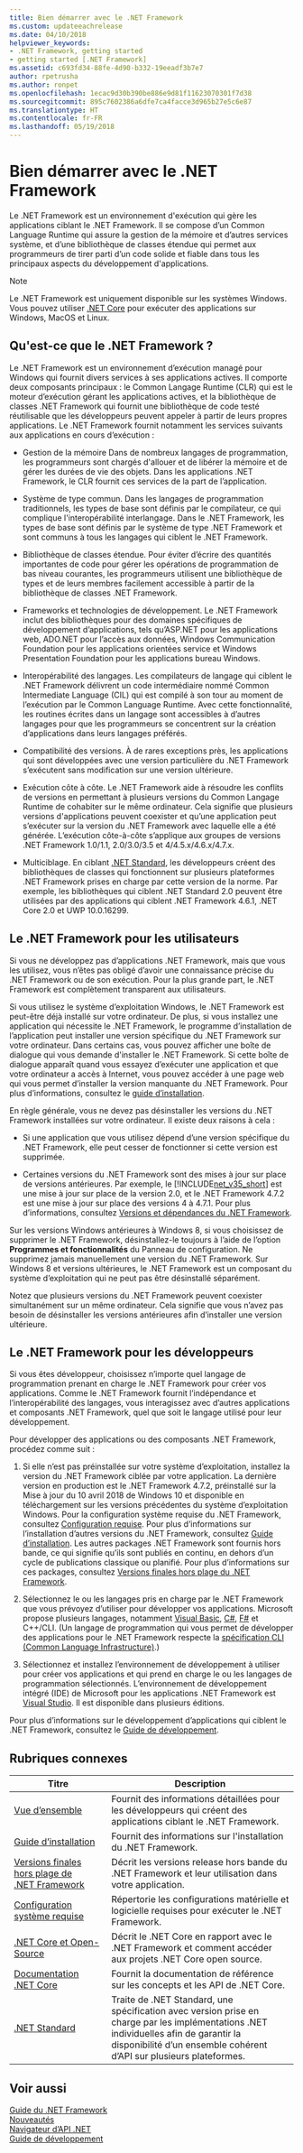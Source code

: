 ```yaml
---
title: Bien démarrer avec le .NET Framework
ms.custom: updateeachrelease
ms.date: 04/10/2018
helpviewer_keywords:
- .NET Framework, getting started
- getting started [.NET Framework]
ms.assetid: c693fd34-88fe-4d90-b332-19eeadf3b7e7
author: rpetrusha
ms.author: ronpet
ms.openlocfilehash: 1ecac9d30b390be886e9d81f11623070301f7d38
ms.sourcegitcommit: 895c7602386a6dfe7ca4facce3d965b27e5c6e87
ms.translationtype: HT
ms.contentlocale: fr-FR
ms.lasthandoff: 05/19/2018
---
```

# <a name="get-started-with-the-net-framework"></a>Bien démarrer avec le .NET Framework

Le .NET Framework est un environnement d'exécution qui gère les applications ciblant le .NET Framework. Il se compose d’un Common Language Runtime qui assure la gestion de la mémoire et d’autres services système, et d’une bibliothèque de classes étendue qui permet aux programmeurs de tirer parti d’un code solide et fiable dans tous les principaux aspects du développement d'applications.

> [!NOTE] 
> Le .NET Framework est uniquement disponible sur les systèmes Windows. Vous pouvez utiliser [.NET Core](../../core/index.md) pour exécuter des applications sur Windows, MacOS et Linux. 

<a name="Introducing"></a>
## <a name="what-is-the-net-framework"></a>Qu'est-ce que le .NET Framework ?

Le .NET Framework est un environnement d’exécution managé pour Windows qui fournit divers services à ses applications actives. Il comporte deux composants principaux : le Common Langage Runtime (CLR) qui est le moteur d’exécution gérant les applications actives, et la bibliothèque de classes .NET Framework qui fournit une bibliothèque de code testé réutilisable que les développeurs peuvent appeler à partir de leurs propres applications. Le .NET Framework fournit notamment les services suivants aux applications en cours d’exécution :

- Gestion de la mémoire Dans de nombreux langages de programmation, les programmeurs sont chargés d'allouer et de libérer la mémoire et de gérer les durées de vie des objets. Dans les applications .NET Framework, le CLR fournit ces services de la part de l’application.

- Système de type commun. Dans les langages de programmation traditionnels, les types de base sont définis par le compilateur, ce qui complique l'interopérabilité interlangage. Dans le .NET Framework, les types de base sont définis par le système de type .NET Framework et sont communs à tous les langages qui ciblent le .NET Framework.

- Bibliothèque de classes étendue. Pour éviter d’écrire des quantités importantes de code pour gérer les opérations de programmation de bas niveau courantes, les programmeurs utilisent une bibliothèque de types et de leurs membres facilement accessible à partir de la bibliothèque de classes .NET Framework.

- Frameworks et technologies de développement. Le .NET Framework inclut des bibliothèques pour des domaines spécifiques de développement d’applications, tels qu’ASP.NET pour les applications web, ADO.NET pour l’accès aux données, Windows Communication Foundation pour les applications orientées service et Windows Presentation Foundation pour les applications bureau Windows.

- Interopérabilité des langages. Les compilateurs de langage qui ciblent le .NET Framework délivrent un code intermédiaire nommé Common Intermediate Language (CIL) qui est compilé à son tour au moment de l’exécution par le Common Language Runtime. Avec cette fonctionnalité, les routines écrites dans un langage sont accessibles à d’autres langages pour que les programmeurs se concentrent sur la création d’applications dans leurs langages préférés.

- Compatibilité des versions. À de rares exceptions près, les applications qui sont développées avec une version particulière du .NET Framework s’exécutent sans modification sur une version ultérieure.

- Exécution côte à côte. Le .NET Framework aide à résoudre les conflits de versions en permettant à plusieurs versions du Common Langage Runtime de cohabiter sur le même ordinateur. Cela signifie que plusieurs versions d'applications peuvent coexister et qu’une application peut s’exécuter sur la version du .NET Framework avec laquelle elle a été générée. L’exécution côte-à-côte s’applique aux groupes de versions .NET Framework 1.0/1.1, 2.0/3.0/3.5 et 4/4.5.x/4.6.x/4.7.x.

- Multiciblage. En ciblant [.NET Standard](~/docs/standard/net-standard.md), les développeurs créent des bibliothèques de classes qui fonctionnent sur plusieurs plateformes .NET Framework prises en charge par cette version de la norme. Par exemple, les bibliothèques qui ciblent .NET Standard 2.0 peuvent être utilisées par des applications qui ciblent .NET Framework 4.6.1, .NET Core 2.0 et UWP 10.0.16299. 

<a name="ForUsers"></a>
## <a name="the-net-framework-for-users"></a>Le .NET Framework pour les utilisateurs

Si vous ne développez pas d’applications .NET Framework, mais que vous les utilisez, vous n’êtes pas obligé d’avoir une connaissance précise du .NET Framework ou de son exécution. Pour la plus grande part, le .NET Framework est complètement transparent aux utilisateurs.

Si vous utilisez le système d’exploitation Windows, le .NET Framework est peut-être déjà installé sur votre ordinateur. De plus, si vous installez une application qui nécessite le .NET Framework, le programme d’installation de l’application peut installer une version spécifique du .NET Framework sur votre ordinateur. Dans certains cas, vous pouvez afficher une boîte de dialogue qui vous demande d'installer le .NET Framework. Si cette boîte de dialogue apparaît quand vous essayez d’exécuter une application et que votre ordinateur a accès à Internet, vous pouvez accéder à une page web qui vous permet d’installer la version manquante du .NET Framework. Pour plus d’informations, consultez le [guide d’installation](../install/index.md).

En règle générale, vous ne devez pas désinstaller les versions du .NET Framework installées sur votre ordinateur. Il existe deux raisons à cela :

- Si une application que vous utilisez dépend d’une version spécifique du .NET Framework, elle peut cesser de fonctionner si cette version est supprimée.

- Certaines versions du .NET Framework sont des mises à jour sur place de versions antérieures. Par exemple, le [!INCLUDE[net_v35_short](../../../includes/net-v35-short-md.md)] est une mise à jour sur place de la version 2.0, et le .NET Framework 4.7.2 est une mise à jour sur place des versions 4 à 4.7.1. Pour plus d’informations, consultez [Versions et dépendances du .NET Framework](../../../docs/framework/migration-guide/versions-and-dependencies.md).

Sur les versions Windows antérieures à Windows 8, si vous choisissez de supprimer le .NET Framework, désinstallez-le toujours à l’aide de l’option **Programmes et fonctionnalités** du Panneau de configuration. Ne supprimez jamais manuellement une version du .NET Framework. Sur Windows 8 et versions ultérieures, le .NET Framework est un composant du système d’exploitation qui ne peut pas être désinstallé séparément.

Notez que plusieurs versions du .NET Framework peuvent coexister simultanément sur un même ordinateur. Cela signifie que vous n’avez pas besoin de désinstaller les versions antérieures afin d’installer une version ultérieure.

<a name="ForDevelopers"></a> 
## <a name="the-net-framework-for-developers"></a>Le .NET Framework pour les développeurs

Si vous êtes développeur, choisissez n’importe quel langage de programmation prenant en charge le .NET Framework pour créer vos applications. Comme le .NET Framework fournit l’indépendance et l’interopérabilité des langages, vous interagissez avec d’autres applications et composants .NET Framework, quel que soit le langage utilisé pour leur développement.

Pour développer des applications ou des composants .NET Framework, procédez comme suit :

1. Si elle n’est pas préinstallée sur votre système d’exploitation, installez la version du .NET Framework ciblée par votre application. La dernière version en production est le .NET Framework 4.7.2, préinstallé sur la Mise à jour du 10 avril 2018 de Windows 10 et disponible en téléchargement sur les versions précédentes du système d’exploitation Windows. Pour la configuration système requise du .NET Framework, consultez [Configuration requise](../../../docs/framework/get-started/system-requirements.md). Pour plus d’informations sur l’installation d’autres versions du .NET Framework, consultez [Guide d’installation](../../../docs/framework/install/guide-for-developers.md). Les autres packages .NET Framework sont fournis hors bande, ce qui signifie qu’ils sont publiés en continu, en dehors d’un cycle de publications classique ou planifié. Pour plus d’informations sur ces packages, consultez [Versions finales hors plage du .NET Framework](../../../docs/framework/get-started/the-net-framework-and-out-of-band-releases.md).

2. Sélectionnez le ou les langages pris en charge par le .NET Framework que vous prévoyez d’utiliser pour développer vos applications. Microsoft propose plusieurs langages, notamment [Visual Basic](../../visual-basic/index.md), [C#](../../csharp/index.md), [F#](../../fsharp/index.md) et C++/CLI. (Un langage de programmation qui vous permet de développer des applications pour le .NET Framework respecte la [spécification CLI (Common Language Infrastructure)](http://go.microsoft.com/fwlink/?LinkId=199862).)

3. Sélectionnez et installez l’environnement de développement à utiliser pour créer vos applications et qui prend en charge le ou les langages de programmation sélectionnés. L’environnement de développement intégré (IDE) de Microsoft pour les applications .NET Framework est [Visual Studio](https://www.visualstudio.com/downloads/?utm_medium=microsoft&utm_source=docs.microsoft.com&utm_campaign=button+cta&utm_content=download+vs2017). Il est disponible dans plusieurs éditions.

Pour plus d’informations sur le développement d’applications qui ciblent le .NET Framework, consultez le [Guide de développement](../../../docs/framework/development-guide.md).

## <a name="related-topics"></a>Rubriques connexes

| Titre | Description |
| ----- |------------ |
| [Vue d’ensemble](../../../docs/framework/get-started/overview.md) | Fournit des informations détaillées pour les développeurs qui créent des applications ciblant le .NET Framework. |
| [Guide d’installation](../../../docs/framework/install/index.md) | Fournit des informations sur l'installation du .NET Framework. |  
| [Versions finales hors plage de .NET Framework](../../../docs/framework/get-started/the-net-framework-and-out-of-band-releases.md) | Décrit les versions release hors bande du .NET Framework et leur utilisation dans votre application. |
| [Configuration système requise](../../../docs/framework/get-started/system-requirements.md) | Répertorie les configurations matérielle et logicielle requises pour exécuter le .NET Framework. |
| [.NET Core et Open-Source](../../../docs/framework/get-started/net-core-and-open-source.md) | Décrit le .NET Core en rapport avec le .NET Framework et comment accéder aux projets .NET Core open source. |
| [Documentation .NET Core](https://docs.microsoft.com/dotnet/) | Fournit la documentation de référence sur les concepts et les API de .NET Core. |
| [.NET Standard](~/docs/standard/net-standard.md) | Traite de .NET Standard, une spécification avec version prise en charge par les implémentations .NET individuelles afin de garantir la disponibilité d’un ensemble cohérent d’API sur plusieurs plateformes.

## <a name="see-also"></a>Voir aussi

[Guide du .NET Framework](../../../docs/framework/index.md)   
[Nouveautés](../../../docs/framework/whats-new/index.md)   
[Navigateur d’API .NET](/dotnet/api/)   
[Guide de développement](../../../docs/framework/development-guide.md)
